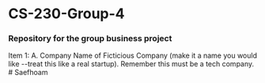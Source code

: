 # CS-230-Group-4
### Repository for the group business project
Item 1:
    A. Company Name of Ficticious Company (make it a name you would like --treat this like a real startup). Remember this must be a tech company.
    # Saefhoam
